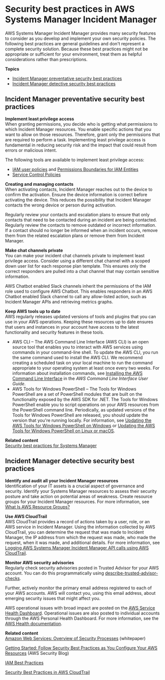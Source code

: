 # Security best practices in AWS Systems Manager Incident Manager<a name="security-best-practices"></a>

AWS Systems Manager Incident Manager provides many security features to consider as you develop and implement your own security policies\. The following best practices are general guidelines and don't represent a complete security solution\. Because these best practices might not be appropriate or sufficient for your environment, treat them as helpful considerations rather than prescriptions\.

**Topics**
+ [Incident Manager preventative security best practices](#security-best-practices-prevent)
+ [Incident Manager detective security best practices](#security-best-practices-detect)

## Incident Manager preventative security best practices<a name="security-best-practices-prevent"></a>

**Implement least privilege access**  
When granting permissions, you decide who is getting what permissions to which Incident Manager resources\. You enable specific actions that you want to allow on those resources\. Therefore, grant only the permissions that are required to perform a task\. Implementing least privilege access is fundamental in reducing security risk and the impact that could result from errors or malicious intent\. 

The following tools are available to implement least privilege access: 
+  [IAM user policies](https://docs.aws.amazon.com/IAM/latest/UserGuide/access_controlling.html) and [Permissions Boundaries for IAM Entities ](https://docs.aws.amazon.com/IAM/latest/UserGuide/access_policies_boundaries.html)
+ [Service Control Policies](https://docs.aws.amazon.com/organizations/latest/userguide/orgs_manage_policies_scps.html)

**Creating and managing contacts**  
When activating contacts, Incident Manager reaches out to the device to confirm the activation\. Ensure the device information is correct before activating the device\. This reduces the possibility that Incident Manager contacts the wrong device or person during activation\. 

Regularly review your contacts and escalation plans to ensure that only contacts that need to be contacted during an incident are being contacted\. Regularly review the contacts to remove outdated or incorrect information\. If a contact should no longer be informed when an incident occurs, remove them from the related escalation plans or remove them from Incident Manager\.

**Make chat channels private**  
You can make your incident chat channels private to implement least privilege access\. Consider using a different chat channel with a scoped down user list for each response plan template\. This ensures only the correct responders are pulled into a chat channel that may contain sensitive information\. 

AWS Chatbot enabled Slack channels inherit the permissions of the IAM role used to configure AWS Chatbot\. This enables responders in an AWS Chatbot enabled Slack channel to call any allow\-listed action, such as Incident Manager APIs and retrieving metrics graphs\. 

**Keep AWS tools up to date**  
AWS regularly releases updated versions of tools and plugins that you can use in your AWS operations\. Keeping these resources up to date ensures that users and instances in your account have access to the latest functionality and security features in these tools\. 
+ AWS CLI – The AWS Command Line Interface \(AWS CLI\) is an open source tool that enables you to interact with AWS services using commands in your command\-line shell\. To update the AWS CLI, you run the same command used to install the AWS CLI\. We recommend creating a scheduled task on your local machine to run the command appropriate to your operating system at least once every two weeks\. For information about installation commands, see [Installing the AWS Command Line Interface](https://docs.aws.amazon.com/cli/latest/userguide/cli-chap-install.html) in the *AWS Command Line Interface User Guide*\.
+ AWS Tools for Windows PowerShell – The Tools for Windows PowerShell are a set of PowerShell modules that are built on the functionality exposed by the AWS SDK for \.NET\. The Tools for Windows PowerShell enable you to script operations on your AWS resources from the PowerShell command line\. Periodically, as updated versions of the Tools for Windows PowerShell are released, you should update the version that you're running locally\. For information, see [Updating the AWS Tools for Windows PowerShell on Windows](https://docs.aws.amazon.com/powershell/latest/userguide/pstools-getting-set-up-windows.html#pstools-updating) or [Updating the AWS Tools for Windows PowerShell on Linux or macOS](https://docs.aws.amazon.com/powershell/latest/userguide/pstools-getting-set-up-linux-mac.html#pstools-updating-linux)\.

**Related content**  
[Security best practices for Systems Manager](https://docs.aws.amazon.com/systems-manager/latest/userguide/security-best-practices.html)

## Incident Manager detective security best practices<a name="security-best-practices-detect"></a>

**Identify and audit all your Incident Manager resources**  
Identification of your IT assets is a crucial aspect of governance and security\. Identify your Systems Manager resources to assess their security posture and take action on potential areas of weakness\. Create resource groups for your Incident Manager resources\. For more information, see [What Is AWS Resource Groups?](https://docs.aws.amazon.com/ARG/latest/userguide/welcome.html)

**Use AWS CloudTrail**  
AWS CloudTrail provides a record of actions taken by a user, role, or an AWS service in Incident Manager\. Using the information collected by AWS CloudTrail, you can determine the request that was made to Incident Manager, the IP address from which the request was made, who made the request, when it was made, and additional details\. For more information, see [Logging AWS Systems Manager Incident Manager API calls using AWS CloudTrail](logging-using-cloudtrail.md)\.

**Monitor AWS security advisories**  
Regularly check security advisories posted in Trusted Advisor for your AWS account\. You can do this programmatically using [describe\-trusted\-advisor\-checks](https://docs.aws.amazon.com/cli/latest/reference/support/describe-trusted-advisor-checks.html)\. 

Further, actively monitor the primary email address registered to each of your AWS accounts\. AWS will contact you, using this email address, about emerging security issues that might affect you\. 

AWS operational issues with broad impact are posted on the [AWS Service Health Dashboard](https://status.aws.amazon.com/)\. Operational issues are also posted to individual accounts through the AWS Personal Health Dashboard\. For more information, see the [AWS Health documentation](https://docs.aws.amazon.com/health/)\. 

**Related content**  
[Amazon Web Services: Overview of Security Processes](http://aws.amazon.com/architecture/security-identity-compliance/?cards-all.sort-by=item.additionalFields.sortDate&cards-all.sort-order=desc) \(whitepaper\)

[Getting Started: Follow Security Best Practices as You Configure Your AWS Resources](http://aws.amazon.com/blogs/security/getting-started-follow-security-best-practices-as-you-configure-your-aws-resources/) \(AWS Security Blog\) 

[IAM Best Practices](https://docs.aws.amazon.com/IAM/latest/UserGuide/best-practices.html)

[Security Best Practices in AWS CloudTrail](https://docs.aws.amazon.com/awscloudtrail/latest/userguide/best-practices-security.html)